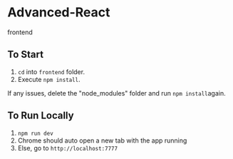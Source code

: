 # Advanced-React

frontend

## To Start

1. `cd` into `frontend` folder.
2. Execute `npm install`.

If any issues, delete the "node_modules" folder and run `npm install`again.

## To Run Locally

1. `npm run dev`
2. Chrome should auto open a new tab with the app running
3. Else, go to `http://localhost:7777`
